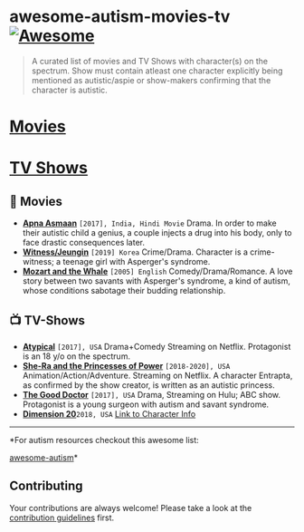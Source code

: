 # awesome-autism-movies-tv    [![Awesome](https://awesome.re/badge-flat.svg)](https://awesome.re)

> A curated list of movies and TV Shows with character(s) on the spectrum. Show must contain atleast one character explicitly being mentioned as autistic/aspie or show-makers confirming that the character is autistic.

# [Movies](#movies)
# [TV Shows](#tv-shows) 

## :movie_camera: Movies

- [**Apna Asmaan**](https://www.imdb.com/title/tt1073097/) `[2017], India, Hindi Movie` Drama. In order to make their autistic child a genius, a couple injects a drug into his body, only to face drastic consequences later.
- [**Witness/Jeungin**](https://www.imdb.com/title/tt8562562/) `[2019] Korea` Crime/Drama. Character is a crime-witness; a teenage girl with Asperger's syndrome.
- [**Mozart and the Whale**](https://www.imdb.com/title/tt0392465/) `[2005] English` Comedy/Drama/Romance. A love story between two savants with Asperger's syndrome, a kind of autism, whose conditions sabotage their budding relationship.



## :tv: TV-Shows

- [**Atypical**](https://www.imdb.com/title/tt6315640/) `[2017], USA` Drama+Comedy Streaming on Netflix. Protagonist is an 18 y/o on the spectrum.
- [**She-Ra and the Princesses of Power**](https://www.imdb.com/title/tt7745956/) `[2018-2020], USA` Animation/Action/Adventure. Streaming on Netflix. A character Entrapta, as confirmed by the show creator, is written as an autistic princess.
- [**The Good Doctor**](https://www.imdb.com/title/tt6470478/) `[2017], USA` Drama, Streaming on Hulu; ABC show. Protagonist is a young surgeon with autism and savant syndrome.
- [**Dimension 20**](https://www.imdb.com/title/tt9646546/)`2018, USA` [Link to Character Info](https://dimension20.fandom.com/wiki/Ayda_Aguefort)


---

*For autism resources checkout this awesome list:

[awesome-autism](https://github.com/aspergirl-git/awesome-autism)*

## Contributing
Your contributions are always welcome! Please take a look at the [contribution guidelines](contributing.md) first.
